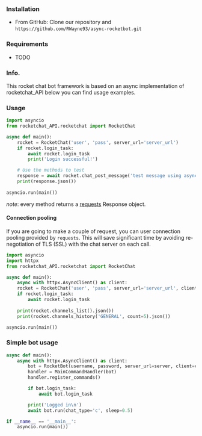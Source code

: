 ### Installation
- From GitHub:
Clone our repository and `https://github.com/RWayne93/async-rocketbot.git`

### Requirements
- TODO

### Info. 
This rocket chat bot framework is based on an async implementation of rocketchat_API below you can find usage examples. 

### Usage
```python
import asyncio
from rocketchat_API.rocketchat import RocketChat

async def main():
    rocket = RocketChat('user', 'pass', server_url='server_url')
    if rocket.login_task:
        await rocket.login_task
        print('Login successful!')

    # Use the methods to test
    response = await rocket.chat_post_message('test message using asynchronous library!', room_id='room_id')
    print(response.json())
    
asyncio.run(main())
```

*note*: every method returns a [requests](https://github.com/kennethreitz/requests) Response object.

#### Connection pooling
If you are going to make a couple of request, you can user connection pooling provided by `requests`. This will save significant time by avoiding re-negotiation of TLS (SSL) with the chat server on each call.

```python
import asyncio
import httpx
from rocketchat_API.rocketchat import RocketChat

async def main():
    async with httpx.AsyncClient() as client:
    rocket = RocketChat('user', 'pass', server_url='server_url', client=client)
    if rocket.login_task:
        await rocket.login_task
    
    print(rocket.channels_list().json())
    print(rocket.channels_history('GENERAL', count=5).json())

asyncio.run(main())
```

### Simple bot usage
```python
async def main():
    async with httpx.AsyncClient() as client:
        bot = RocketBot(username, password, server_url=server, client=client)
        handler = MainCommandHandler(bot)
        handler.register_commands()

        if bot.login_task:
            await bot.login_task

        print('Logged in\n')
        await bot.run(chat_type='c', sleep=0.5)

if __name__ == '__main__':
    asyncio.run(main())
```